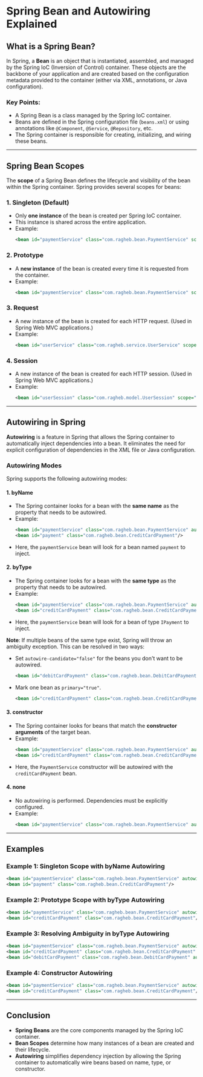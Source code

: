 # Spring Bean and Autowiring Explained

## What is a Spring Bean?

In Spring, a **Bean** is an object that is instantiated, assembled, and managed by the Spring IoC (Inversion of Control) container. These objects are the backbone of your application and are created based on the configuration metadata provided to the container (either via XML, annotations, or Java configuration).

### Key Points:
- A Spring Bean is a class managed by the Spring IoC container.
- Beans are defined in the Spring configuration file (`beans.xml`) or using annotations like `@Component`, `@Service`, `@Repository`, etc.
- The Spring container is responsible for creating, initializing, and wiring these beans.

---

## Spring Bean Scopes

The **scope** of a Spring Bean defines the lifecycle and visibility of the bean within the Spring container. Spring provides several scopes for beans:

### 1. **Singleton (Default)**
- Only **one instance** of the bean is created per Spring IoC container.
- This instance is shared across the entire application.
- Example:
  ```xml
  <bean id="paymentService" class="com.ragheb.bean.PaymentService" scope="singleton"/>
  ```

### 2. **Prototype**
- A **new instance** of the bean is created every time it is requested from the container.
- Example:
  ```xml
  <bean id="paymentService" class="com.ragheb.bean.PaymentService" scope="prototype"/>
  ```

### 3. **Request**
- A new instance of the bean is created for each HTTP request. (Used in Spring Web MVC applications.)
- Example:
  ```xml
  <bean id="userService" class="com.ragheb.service.UserService" scope="request"/>
  ```

### 4. **Session**
- A new instance of the bean is created for each HTTP session. (Used in Spring Web MVC applications.)
- Example:
  ```xml
  <bean id="userSession" class="com.ragheb.model.UserSession" scope="session"/>
  ```

---

## Autowiring in Spring

**Autowiring** is a feature in Spring that allows the Spring container to automatically inject dependencies into a bean. It eliminates the need for explicit configuration of dependencies in the XML file or Java configuration.

### Autowiring Modes

Spring supports the following autowiring modes:

#### 1. **byName**
- The Spring container looks for a bean with the **same name** as the property that needs to be autowired.
- Example:
  ```xml
  <bean id="paymentService" class="com.ragheb.bean.PaymentService" autowire="byName"/>
  <bean id="payment" class="com.ragheb.bean.CreditCardPayment"/>
  ```
- Here, the `paymentService` bean will look for a bean named `payment` to inject.

#### 2. **byType**
- The Spring container looks for a bean with the **same type** as the property that needs to be autowired.
- Example:
  ```xml
  <bean id="paymentService" class="com.ragheb.bean.PaymentService" autowire="byType"/>
  <bean id="creditCardPayment" class="com.ragheb.bean.CreditCardPayment"/>
  ```
- Here, the `paymentService` bean will look for a bean of type `IPayment` to inject.

**Note**: If multiple beans of the same type exist, Spring will throw an ambiguity exception. This can be resolved in two ways:
- Set `autowire-candidate="false"` for the beans you don't want to be autowired.
  ```xml
  <bean id="debitCardPayment" class="com.ragheb.bean.DebitCardPayment" autowire-candidate="false"/>
  ```
- Mark one bean as `primary="true"`.
  ```xml
  <bean id="creditCardPayment" class="com.ragheb.bean.CreditCardPayment" primary="true"/>
  ```

#### 3. **constructor**
- The Spring container looks for beans that match the **constructor arguments** of the target bean.
- Example:
  ```xml
  <bean id="paymentService" class="com.ragheb.bean.PaymentService" autowire="constructor"/>
  <bean id="creditCardPayment" class="com.ragheb.bean.CreditCardPayment"/>
  ```
- Here, the `PaymentService` constructor will be autowired with the `creditCardPayment` bean.

#### 4. **none**
- No autowiring is performed. Dependencies must be explicitly configured.
- Example:
  ```xml
  <bean id="paymentService" class="com.ragheb.bean.PaymentService" autowire="none"/>
  ```

---

## Examples

### Example 1: Singleton Scope with byName Autowiring
```xml
<bean id="paymentService" class="com.ragheb.bean.PaymentService" autowire="byName" scope="singleton"/>
<bean id="payment" class="com.ragheb.bean.CreditCardPayment"/>
```

### Example 2: Prototype Scope with byType Autowiring
```xml
<bean id="paymentService" class="com.ragheb.bean.PaymentService" autowire="byType" scope="prototype"/>
<bean id="creditCardPayment" class="com.ragheb.bean.CreditCardPayment"/>
```

### Example 3: Resolving Ambiguity in byType Autowiring
```xml
<bean id="paymentService" class="com.ragheb.bean.PaymentService" autowire="byType"/>
<bean id="creditCardPayment" class="com.ragheb.bean.CreditCardPayment" primary="true"/>
<bean id="debitCardPayment" class="com.ragheb.bean.DebitCardPayment" autowire-candidate="false"/>
```

### Example 4: Constructor Autowiring
```xml
<bean id="paymentService" class="com.ragheb.bean.PaymentService" autowire="constructor"/>
<bean id="creditCardPayment" class="com.ragheb.bean.CreditCardPayment"/>
```

---

## Conclusion

- **Spring Beans** are the core components managed by the Spring IoC container.
- **Bean Scopes** determine how many instances of a bean are created and their lifecycle.
- **Autowiring** simplifies dependency injection by allowing the Spring container to automatically wire beans based on name, type, or constructor.

